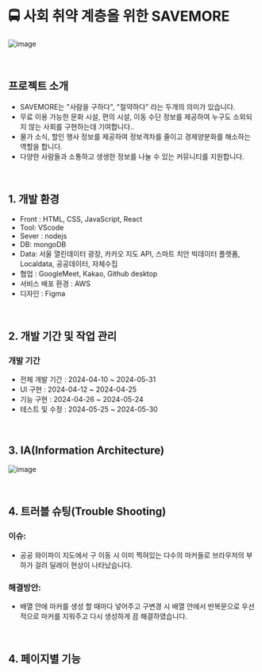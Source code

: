 # 🚍 사회 취약 계층을 위한 SAVEMORE

![image](https://github.com/user-attachments/assets/607e14c1-2dc9-452f-a492-07dd3c1223ab)


<br>

## 프로젝트 소개

- SAVEMORE는 "사람을 구하다", "절약하다" 라는 두개의 의미가 있습니다. 
- 무료 이용 가능한 문화 시설, 편의 시설, 이동 수단 정보를 제공하여 누구도 소외되지 않는 사회를 구현하는데 기여합니다..
- 물가 소식, 할인 행사 정보를 제공하여 정보격차를 줄이고 경제양분화를 해소하는 역할을 합니다.
- 다양한 사람들과 소통하고 생생한 정보를 나눌 수 있는 커뮤니티를 지원합니다.

<br>

## 1. 개발 환경

- Front : HTML, CSS, JavaScript, React
- Tool: VScode 
- Sever : nodejs
- DB: mongoDB
- Data: 서울 열린데이터 광장, 카카오 지도 API, 스마트 치안 빅데이터 플렛폼, Localdata, 공공데이터, 자체수집 
- 협업 : GoogleMeet, Kakao, Github desktop 
- 서비스 배포 환경 : AWS
- 디자인 : Figma

<br>

## 2. 개발 기간 및 작업 관리

### 개발 기간

- 전체 개발 기간 : 2024-04-10 ~ 2024-05-31
- UI 구현 : 2024-04-12 ~ 2024-04-25
- 기능 구현 : 2024-04-26 ~ 2024-05-24
- 테스트 및 수정 : 2024-05-25 ~ 2024-05-30

<br>

## 3. IA(Information Architecture)

![image](https://github.com/user-attachments/assets/e0297231-f994-49c5-94cc-a02bb1a7e46e)


<br>

## 4. 트러블 슈팅(Trouble Shooting)

### 이슈:
- 공공 와이파이 지도에서 구 이동 시 이미 찍혀있는 다수의 마커들로 브라우저의 부하가 걸려 딜레이 현상이 나타났습니다.
  
### 해결방안:
- 배열 안에 마커를 생성 할 때마다 넣어주고 구변경 시 배열 안에서 반복문으로 우선적으로 마커를 지워주고 다시 생성하게 끔 해결하였습니다. 

<br>

## 4. 페이지별 기능

<br>
